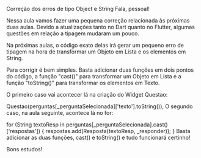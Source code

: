 Correção dos erros de tipo Object e String
Fala, pessoal!

Nessa aula vamos fazer uma pequena correção relacionada às próximas duas aulas. Devido a atualizações tanto no Dart quanto no Flutter, algumas questões em relação a tipagem mudaram um pouco.

Na próximas aulas, o código exato delas irá gerar um pequeno erro de tipagem na hora de transformar um Objeto em Lista e os elementos em String.

Para corrigir é bem simples. Basta adicionar duas funções em dois pontos do código, a função "cast()" para transformar um Objeto em Lista e a função "toString()" para transformar os elementos em Texto.

O primeiro caso vai acontecer lá na criação do Widget Questao:

Questao(perguntas[_perguntaSelecionada]['texto'].toString()),
O segundo caso, na aula seguinte, acontece lá no for:

for (String textoResp in perguntas[_perguntaSelecionada].cast()['respostas']) {
      respostas.add(Resposta(textoResp, _responder));
    }
Basta adicionar as duas funções, cast() e toString() e tudo funcionará certinho!

Bons estudos!

